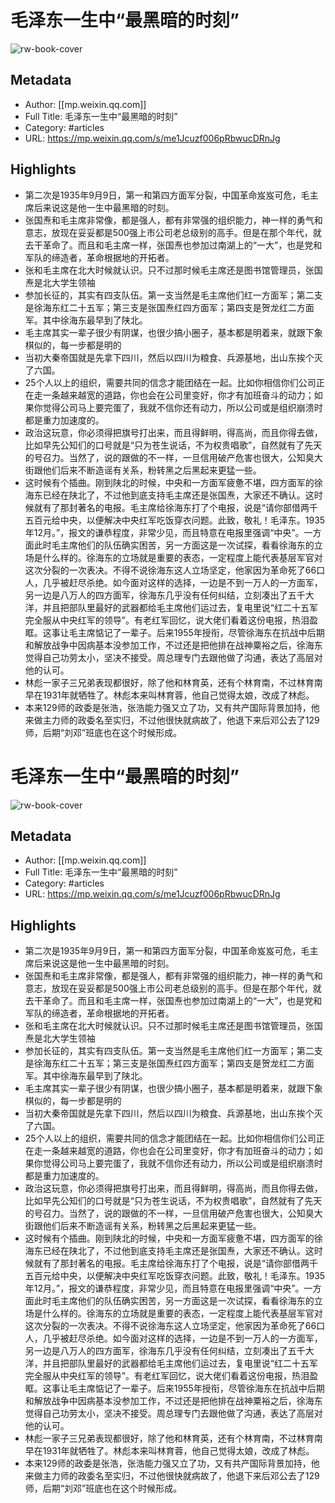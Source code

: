# 毛泽东一生中“最黑暗的时刻”

![rw-book-cover](https://readwise-assets.s3.amazonaws.com/static/images/article3.5c705a01b476.png)

## Metadata
- Author: [[mp.weixin.qq.com]]
- Full Title: 毛泽东一生中“最黑暗的时刻”
- Category: #articles
- URL: https://mp.weixin.qq.com/s/me1Jcuzf006pRbwucDRnJg

## Highlights
- 第二次是1935年9月9日，第一和第四方面军分裂，中国革命岌岌可危，毛主席后来说这是他一生中最黑暗的时刻。
- 张国焘和毛主席非常像，都是强人，都有非常强的组织能力，神一样的勇气和意志，放现在妥妥都是500强上市公司老总级别的高手。但是在那个年代，就去干革命了。而且和毛主席一样，张国焘也参加过南湖上的“一大”，也是党和军队的缔造者，革命根据地的开拓者。
- 张和毛主席在北大时候就认识。只不过那时候毛主席还是图书馆管理员，张国焘是北大学生领袖
- 参加长征的，其实有四支队伍。第一支当然是毛主席他们红一方面军；第二支是徐海东红二十五军；第三支是张国焘红四方面军；第四支是贺龙红二方面军。其中徐海东最早到了陕北。
- 毛主席其实一辈子很少有阴谋，也很少搞小圈子，基本都是明着来，就跟下象棋似的，每一步都是明的
- 当初大秦帝国就是先拿下四川，然后以四川为粮食、兵源基地，出山东挨个灭了六国。
- 25个人以上的组织，需要共同的信念才能团结在一起。比如你相信你们公司正在走一条越来越宽的道路，你也会在公司里变好，你才有加班奋斗的动力；如果你觉得公司马上要完蛋了，我就不信你还有动力，所以公司或是组织崩溃时都是重力加速度的。
- 政治这玩意，你必须得把旗号打出来，而且得鲜明，得高尚，而且你得去做，比如早先公知们的口号就是“只为苍生说话，不为权贵唱歌”，自然就有了先天的号召力。当然了，说的跟做的不一样，一旦信用破产危害也很大，公知臭大街跟他们后来不断造谣有关系，粉转黑之后黑起来更猛一些。
- 这时候有个插曲。刚到陕北的时候，中央和一方面军疲惫不堪，四方面军的徐海东已经在陕北了，不过他到底支持毛主席还是张国焘，大家还不确认。这时候就有了那封著名的电报。毛主席给徐海东打了个电报，说是“请你部借两千五百元给中央，以便解决中央红军吃饭穿衣问题。此致，敬礼！毛泽东。1935年12月。”，报文的谦恭程度，非常少见，而且特意在电报里强调“中央”。一方面此时毛主席他们的队伍确实困苦，另一方面这是一次试探，看看徐海东的立场是什么样的。徐海东的立场就是重要的表态，一定程度上能代表基层军官对这次分裂的一次表决。不得不说徐海东这人立场坚定，他家因为革命死了66口人，几乎被赶尽杀绝。如今面对这样的选择，一边是不到一万人的一方面军，另一边是八万人的四方面军，徐海东几乎没有任何纠结，立刻凑出了五千大洋，并且把部队里最好的武器都给毛主席他们运过去，复电里说“红二十五军完全服从中央红军的领导”。有老红军回忆，说大佬们看着这份电报，热泪盈眶。这事让毛主席惦记了一辈子。后来1955年授衔，尽管徐海东在抗战中后期和解放战争中因病基本没参加工作，不过还是把他排在战神粟裕之后，徐海东觉得自己功劳太小，坚决不接受。周总理专门去跟他做了沟通，表达了高层对他的认可。
- 林彪一家子三兄弟表现都很好，除了他和林育英，还有个林育南，不过林育南早在1931年就牺牲了。林彪本来叫林育蓉，他自己觉得太娘，改成了林彪。
- 本来129师的政委是张浩，张浩能力强又立了功，又有共产国际背景加持，他来做主力师的政委名至实归，不过他很快就病故了，他退下来后邓公去了129师，后期“刘邓”班底也在这个时候形成。
# 毛泽东一生中“最黑暗的时刻”

![rw-book-cover](https://readwise-assets.s3.amazonaws.com/static/images/article3.5c705a01b476.png)

## Metadata
- Author: [[mp.weixin.qq.com]]
- Full Title: 毛泽东一生中“最黑暗的时刻”
- Category: #articles
- URL: https://mp.weixin.qq.com/s/me1Jcuzf006pRbwucDRnJg

## Highlights
- 第二次是1935年9月9日，第一和第四方面军分裂，中国革命岌岌可危，毛主席后来说这是他一生中最黑暗的时刻。
- 张国焘和毛主席非常像，都是强人，都有非常强的组织能力，神一样的勇气和意志，放现在妥妥都是500强上市公司老总级别的高手。但是在那个年代，就去干革命了。而且和毛主席一样，张国焘也参加过南湖上的“一大”，也是党和军队的缔造者，革命根据地的开拓者。
- 张和毛主席在北大时候就认识。只不过那时候毛主席还是图书馆管理员，张国焘是北大学生领袖
- 参加长征的，其实有四支队伍。第一支当然是毛主席他们红一方面军；第二支是徐海东红二十五军；第三支是张国焘红四方面军；第四支是贺龙红二方面军。其中徐海东最早到了陕北。
- 毛主席其实一辈子很少有阴谋，也很少搞小圈子，基本都是明着来，就跟下象棋似的，每一步都是明的
- 当初大秦帝国就是先拿下四川，然后以四川为粮食、兵源基地，出山东挨个灭了六国。
- 25个人以上的组织，需要共同的信念才能团结在一起。比如你相信你们公司正在走一条越来越宽的道路，你也会在公司里变好，你才有加班奋斗的动力；如果你觉得公司马上要完蛋了，我就不信你还有动力，所以公司或是组织崩溃时都是重力加速度的。
- 政治这玩意，你必须得把旗号打出来，而且得鲜明，得高尚，而且你得去做，比如早先公知们的口号就是“只为苍生说话，不为权贵唱歌”，自然就有了先天的号召力。当然了，说的跟做的不一样，一旦信用破产危害也很大，公知臭大街跟他们后来不断造谣有关系，粉转黑之后黑起来更猛一些。
- 这时候有个插曲。刚到陕北的时候，中央和一方面军疲惫不堪，四方面军的徐海东已经在陕北了，不过他到底支持毛主席还是张国焘，大家还不确认。这时候就有了那封著名的电报。毛主席给徐海东打了个电报，说是“请你部借两千五百元给中央，以便解决中央红军吃饭穿衣问题。此致，敬礼！毛泽东。1935年12月。”，报文的谦恭程度，非常少见，而且特意在电报里强调“中央”。一方面此时毛主席他们的队伍确实困苦，另一方面这是一次试探，看看徐海东的立场是什么样的。徐海东的立场就是重要的表态，一定程度上能代表基层军官对这次分裂的一次表决。不得不说徐海东这人立场坚定，他家因为革命死了66口人，几乎被赶尽杀绝。如今面对这样的选择，一边是不到一万人的一方面军，另一边是八万人的四方面军，徐海东几乎没有任何纠结，立刻凑出了五千大洋，并且把部队里最好的武器都给毛主席他们运过去，复电里说“红二十五军完全服从中央红军的领导”。有老红军回忆，说大佬们看着这份电报，热泪盈眶。这事让毛主席惦记了一辈子。后来1955年授衔，尽管徐海东在抗战中后期和解放战争中因病基本没参加工作，不过还是把他排在战神粟裕之后，徐海东觉得自己功劳太小，坚决不接受。周总理专门去跟他做了沟通，表达了高层对他的认可。
- 林彪一家子三兄弟表现都很好，除了他和林育英，还有个林育南，不过林育南早在1931年就牺牲了。林彪本来叫林育蓉，他自己觉得太娘，改成了林彪。
- 本来129师的政委是张浩，张浩能力强又立了功，又有共产国际背景加持，他来做主力师的政委名至实归，不过他很快就病故了，他退下来后邓公去了129师，后期“刘邓”班底也在这个时候形成。
